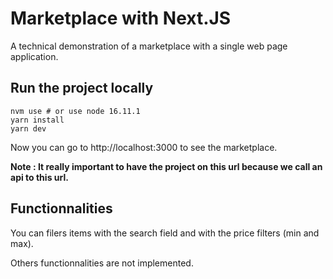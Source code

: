 # Marketplace with Next.JS

A technical demonstration of a marketplace with a single web page application.

## Run the project locally

```
nvm use # or use node 16.11.1
yarn install
yarn dev
```

Now you can go to http://localhost:3000 to see the marketplace.

**Note : It really important to have the project on this url because we call an api to this url.**

## Functionnalities

You can filers items with the search field and with the price filters (min and max).

Others functionnalities are not implemented.
